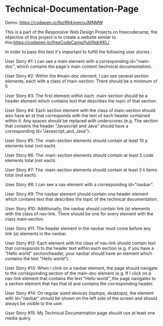 # Technical-Documentation-Page

Demo: https://codepen.io/fez994/pen/xJMNMW 




This is a part of the Responsive Web Design Projects on freecodecamp, the objective of this project is to create a website similar to this:https://codepen.io/freeCodeCamp/full/NdrKKL/

In order to pass this test it's important to fulfill the following user stories :



User Story #1: I can see a main element with a corresponding id="main-doc", which contains the page's main content (technical documentation).





User Story #2: Within the #main-doc element, I can see several section elements, each with a class of main-section. There should be a minimum of 5




User Story #3: The first element within each .main-section should be a header element which contains text that describes the topic of that section.



User Story #4: Each section element with the class of main-section should also have an id that corresponds with the text of each header contained within it. Any spaces should be replaced with underscores (e.g. The section that contains the header "Javascript and Java" should have a corresponding id="Javascript_and_Java").




User Story #5: The .main-section elements should contain at least 10 p elements total (not each).




User Story #6: The .main-section elements should contain at least 5 code elements total (not each).



User Story #7: The .main-section elements should contain at least 5 li items total (not each).



User Story #8: I can see a nav element with a corresponding id="navbar".




User Story #9: The navbar element should contain one header element which contains text that describes the topic of the technical documentation.



User Story #10: Additionally, the navbar should contain link (a) elements with the class of nav-link. There should be one for every element with the class main-section.






User Story #11: The header element in the navbar must come before any link (a) elements in the navbar.




User Story #12: Each element with the class of nav-link should contain text that corresponds to the header text within each section (e.g. if you have a "Hello world" section/header, your navbar should have an element which contains the text "Hello world").




User Story #13: When I click on a navbar element, the page should navigate to the corresponding section of the main-doc element (e.g. If I click on a nav-link element that contains the text "Hello world", the page navigates to a section element that has that id and contains the corresponding header.





User Story #14: On regular sized devices (laptops, desktops), the element with id="navbar" should be shown on the left side of the screen and should always be visible to the user.




User Story #15: My Technical Documentation page should use at least one media query.




